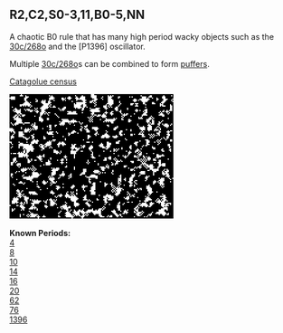 ## R2,C2,S0-3,11,B0-5,NN

A chaotic B0 rule that has many high period wacky objects such as the [30c/268o] and the [P1396] oscillator.

Multiple [30c/268o]s can be combined to form [puffers](PUFF_1.rle).

[Catagolue census](https://catagolue.appspot.com/census/x20x19x14x6x3xr2_c2_s0-3_11_b0-5_nn)

![Random Soup](IMG.gif)

**Known Periods:** <br>
[4] <br>
[8] <br>
[10] <br>
[14] <br>
[16] <br>
[20] <br>
[62] <br>
[76] <br>
[1396] <br>

[4]: OSC_1.rle
[8]: OSC_2.rle
[10]: OSC_3.rle
[14]: OSC_4.rle
[16]: OSC_5.rle
[20]: OSC_6.rle
[40]: OSC_11.rle
[62]: OSC_7.rle
[76]: OSC_8.rle
[1396]: OSC_9.rle

[30c/268o]: SHIP_1.rle